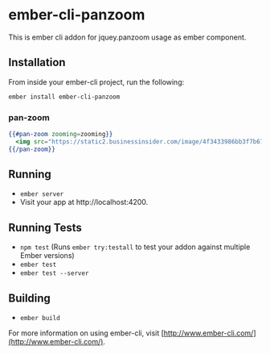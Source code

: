# ember-cli-panzoom

This is ember cli addon for jquey.panzoom usage as ember component.

## Installation

From inside your ember-cli project, run the following:

```bash
ember install ember-cli-panzoom
```

### pan-zoom

```hbs
{{#pan-zoom zooming=zooming}}
  <img src="https://static2.businessinsider.com/image/4f3433986bb3f7b67a00003c/a-parasite-found-in-cats-could-be-manipulating-our-brains.jpg">
{{/pan-zoom}}
```

## Running

* `ember server`
* Visit your app at http://localhost:4200.

## Running Tests

* `npm test` (Runs `ember try:testall` to test your addon against multiple Ember versions)
* `ember test`
* `ember test --server`

## Building

* `ember build`

For more information on using ember-cli, visit [http://www.ember-cli.com/](http://www.ember-cli.com/).
